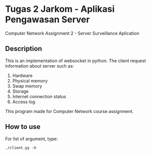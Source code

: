 # Tugas 2 Jarkom - Aplikasi Pengawasan Server
Computer Network Assignment 2 - Server Surveillance Aplication

## Description

This is an implementation of websocket in python. The client request information about server such as:
1. Hardware
2. Physical memory
3. Swap memory
4. Storage
5. Internet connection status
6. Access log

This program made for Computer Network course assignment.

## How to use

For list of argument, type:
```
./client.py -h
```
